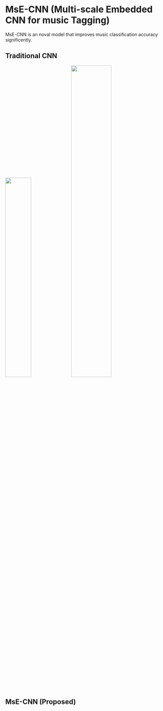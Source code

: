 # MsE-CNN (Multi-scale Embedded CNN for music Tagging)
MsE-CNN is an noval model that improves music classification accuracy significently. 

## Traditional CNN

<img src="https://github.com/nimahamidi/Music-tagging-with-multi-scale-embedded-CNN/blob/master/Images/org.png" width="40%">
<img src="https://github.com/nimahamidi/Music-tagging-with-multi-scale-embedded-CNN/blob/master/Images/Architecture.jpg" width="50%">

## MsE-CNN (Proposed)


